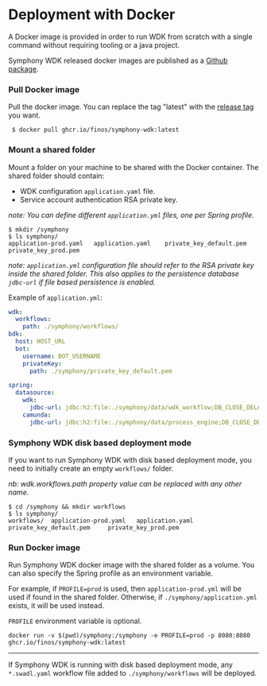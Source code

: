 # Deployment with Docker
A Docker image is provided in order to run WDK from scratch with a single command without requiring tooling or a java project.

Symphony WDK released docker images are published as a [Github package](https://github.com/orgs/finos/packages?repo_name=symphony-wdk).

### Pull Docker image
Pull the docker image. You can replace the tag "latest" with the [release tag](https://github.com/finos/symphony-wdk/tags) you want.
```shell
 $ docker pull ghcr.io/finos/symphony-wdk:latest
```

### Mount a shared folder
Mount a folder on your machine to be shared with the Docker container. The shared folder should contain:
- WDK configuration `application.yaml` file.
- Service account authentication RSA private key.


_note: You can define different `application.yml` files, one per Spring profile._

```shell
$ mkdir /symphony
$ ls symphony/
application-prod.yaml	application.yaml	private_key_default.pem		private_key_prod.pem
```
_note: `application.yml` configuration file should refer to the RSA private key inside the shared folder. This also applies to the persistence database `jdbc-url` if file based persistence is enabled._

Example of `application.yml`:
```yaml
wdk:
  workflows:
    path: ./symphony/workflows/
bdk:
  host: HOST_URL
  bot:
    username: BOT_USERNAME
    privateKey:
      path: ./symphony/private_key_default.pem

spring:
  datasource:
    wdk:
      jdbc-url: jdbc:h2:file:./symphony/data/wdk_workflow;DB_CLOSE_DELAY=-1;AUTO_SERVER=TRUE
    camunda:
      jdbc-url: jdbc:h2:file:./symphony/data/process_engine;DB_CLOSE_DELAY=-1;AUTO_SERVER=TRUE
```

### Symphony WDK disk based deployment mode
If you want to run Symphony WDK with disk based deployment mode, you need to initially create an empty `workflows/` folder.

_nb: wdk.workflows.path property value can be replaced with any other name._
```shell
$ cd /symphony && mkdir workflows
$ ls symphony/
workflows/	application-prod.yaml	application.yaml	private_key_default.pem		private_key_prod.pem
```

### Run Docker image
Run Symphony WDK docker image with the shared folder as a volume. You can also specify the Spring profile as an environment variable. 

For example, if `PROFILE=prod` is used, then `application-prod.yml` will be used if found in the shared folder. Otherwise, if `./symphony/application.yml` exists, it will be used instead.

`PROFILE` environment variable is optional. 
```shell
docker run -v $(pwd)/symphony:/symphony -e PROFILE=prod -p 8080:8080 ghcr.io/finos/symphony-wdk:latest 
```
---
If Symphony WDK is running with disk based deployment mode, any `*.swadl.yaml` workflow file added to `./symphony/workflows` will be deployed.
